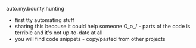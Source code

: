 auto.my.bounty.hunting 
 
 -  first tty automating stuff
 -  sharing this becouse it could help someone O_o_/ - parts of the code is terrible and it's not up-to-date at all 
 -  you will find code snippets - copy/pasted from other projects



